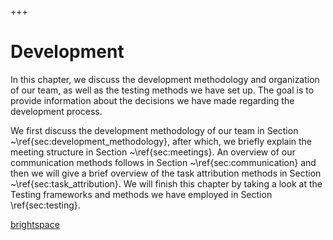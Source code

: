 +++
# Development

In this chapter, we discuss the development methodology and   organization of our team, as well as the testing methods we have set up. The goal is to provide information about the decisions we have made regarding the development process.

We first discuss the development methodology of our team in Section ~\ref{sec:development\_methodology}, after which, we briefly explain the meeting structure in Section ~\ref{sec:meetings}.  An overview of our communication methods follows in Section ~\ref{sec:communication} and then we will give a brief overview of the task attribution methods in Section ~\ref{sec:task\_attribution}.  We will finish this chapter by taking a look at the Testing frameworks and methods we have employed in Section \ref{sec:testing}.

[brightspace](https://brightspace.tudelft.nl/d2l/lms/dropbox/user/folders_list.d2l?ou=680713\&isprv=0 "brightspace")